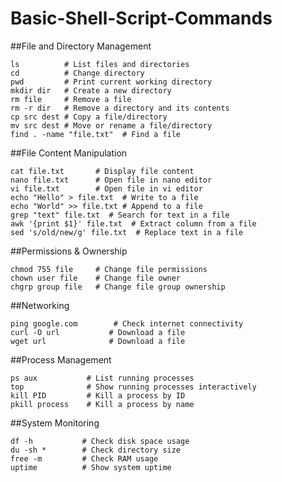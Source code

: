 # Basic-Shell-Script-Commands

##File and Directory Management
```
ls          # List files and directories
cd          # Change directory
pwd         # Print current working directory
mkdir dir   # Create a new directory
rm file     # Remove a file
rm -r dir   # Remove a directory and its contents
cp src dest # Copy a file/directory
mv src dest # Move or rename a file/directory
find . -name "file.txt"  # Find a file
```



##File Content Manipulation
```
cat file.txt       # Display file content
nano file.txt      # Open file in nano editor
vi file.txt        # Open file in vi editor
echo "Hello" > file.txt  # Write to a file
echo "World" >> file.txt # Append to a file
grep "text" file.txt  # Search for text in a file
awk '{print $1}' file.txt  # Extract column from a file
sed 's/old/new/g' file.txt  # Replace text in a file
```

##Permissions & Ownership

```
chmod 755 file     # Change file permissions
chown user file    # Change file owner
chgrp group file   # Change file group ownership
```


##Networking
```
ping google.com        # Check internet connectivity
curl -O url           # Download a file
wget url              # Download a file
```

##Process Management
```
ps aux           # List running processes
top              # Show running processes interactively
kill PID         # Kill a process by ID
pkill process    # Kill a process by name
```

##System Monitoring
```
df -h           # Check disk space usage
du -sh *        # Check directory size
free -m         # Check RAM usage
uptime          # Show system uptime
```









